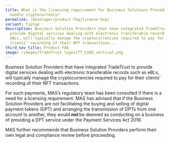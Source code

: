 ```yaml
---
title: What is the licensing requirement for Business Solutions Providers to
  handle cryptocurrency?
permalink: /developer/product-faq/license-bsp/
variant: tiptap
description: Business Solution Providers that have integrated TradeTrust to
  provide digital services dealing with electronic transferable records such as
  eBLs, will typically manage the cryptocurrencies required to pay for their
  clients’ recording of their NFT transactions...
third_nav_title: Product FAQ
image: /images/TradeTrust logos/TT_LOGO_vertical.png
---
```

<p>Business Solution Providers that have integrated TradeTrust to provide
digital services dealing with electronic transferable records such as eBLs,
will typically manage the cryptocurrencies required to pay for their clients’
recording of their NFT transactions.</p>
<p>For such payments, MAS’s regulatory team has been consulted if there is
a need for a licensing requirement. MAS has advised that if the Business
Solution Providers are not facilitating the buying and selling of digital
payment tokens (DPT) and arranging the transmission of DPTs from one account
to another, they would <strong>not </strong>be deemed as conducting on a
business of providing a DPT service under the Payment Services Act 2019.</p>
<p>MAS further recommends that Business Solution Providers perform their
own legal and compliance review before proceeding.</p>
